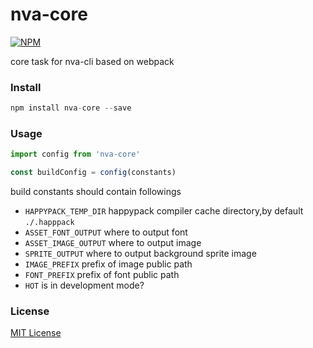 nva-core
===
[![NPM](https://nodei.co/npm/nva-core.png?downloads=true&downloadRank=true&stars=true)](https://nodei.co/npm/nva-core/)

core task for nva-cli based on webpack

### Install


```javascript
npm install nva-core --save
```

### Usage


```javascript
import config from 'nva-core'

const buildConfig = config(constants)
```

build constants should contain followings

- `HAPPYPACK_TEMP_DIR`  happypack compiler cache directory,by default `./.happpack`
- `ASSET_FONT_OUTPUT`   where to output font
- `ASSET_IMAGE_OUTPUT`  where to output image
- `SPRITE_OUTPUT`       where to output background sprite image
- `IMAGE_PREFIX`        prefix of image public path
- `FONT_PREFIX`         prefix of font public path 
- `HOT`                 is in development mode?

### License

[MIT License](http://en.wikipedia.org/wiki/MIT_License)

